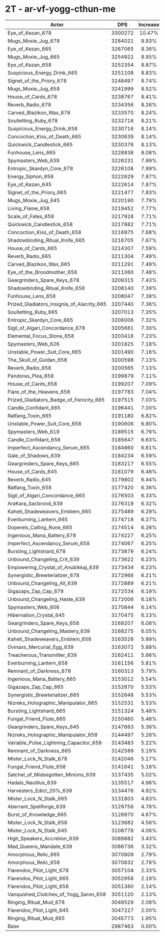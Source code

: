 # 2T - ar-vf-yogg-cthun-me
| Actor | DPS | Increase |
|---|:---:|:---:|
|Eye_of_Kezan_678|3300272|10.47%|
|Mugs_Moxie_Jug_678|3284021|9.93%|
|Eye_of_Kezan_665|3267065|9.36%|
|Mugs_Moxie_Jug_665|3254922|8.95%|
|Eye_of_Kezan_658|3252354|8.87%|
|Suspicious_Energy_Drink_665|3251108|8.83%|
|Signet_of_the_Priory_678|3248497|8.74%|
|Mugs_Moxie_Jug_658|3241999|8.52%|
|House_of_Cards_678|3238767|8.41%|
|Reverb_Radio_678|3234356|8.26%|
|Carved_Blazikon_Wax_678|3233570|8.24%|
|Soulletting_Ruby_678|3232718|8.21%|
|Suspicious_Energy_Drink_658|3230716|8.14%|
|Concoction_Kiss_of_Death_665|3230639|8.14%|
|Quickwick_Candlestick_665|3230376|8.13%|
|Funhouse_Lens_665|3228838|8.08%|
|Spymasters_Web_639|3226231|7.99%|
|Entropic_Skardyn_Core_678|3226108|7.99%|
|Energy_Siphon_658|3222629|7.87%|
|Eye_of_Kezan_645|3222614|7.87%|
|Signet_of_the_Priory_665|3221477|7.83%|
|Mugs_Moxie_Jug_645|3220190|7.79%|
|Living_Flame_658|3219452|7.77%|
|Scale_of_Fates_658|3217928|7.71%|
|Quickwick_Candlestick_658|3217882|7.71%|
|Concoction_Kiss_of_Death_658|3216975|7.68%|
|Shadowbinding_Ritual_Knife_665|3216705|7.67%|
|House_of_Cards_665|3214307|7.59%|
|Reverb_Radio_665|3211304|7.49%|
|Carved_Blazikon_Wax_665|3211291|7.49%|
|Eye_of_the_Broodmother_658|3211060|7.48%|
|Geargrinders_Spare_Keys_678|3209315|7.43%|
|Shadowbinding_Ritual_Knife_658|3208140|7.39%|
|Funhouse_Lens_658|3208047|7.38%|
|Prized_Gladiators_Insignia_of_Alacrity_665|3207440|7.36%|
|Soulletting_Ruby_665|3207013|7.35%|
|Entropic_Skardyn_Core_665|3206006|7.32%|
|Sigil_of_Algari_Concordance_678|3205681|7.30%|
|Elemental_Focus_Stone_658|3203416|7.23%|
|Spymasters_Web_626|3201825|7.18%|
|Unstable_Power_Suit_Core_665|3201490|7.16%|
|The_Skull_of_Guldan_658|3200598|7.13%|
|Reverb_Radio_658|3200565|7.13%|
|Pandoras_Plea_658|3199879|7.11%|
|House_of_Cards_658|3199207|7.09%|
|Flare_of_the_Heavens_658|3197783|7.04%|
|Prized_Gladiators_Badge_of_Ferocity_665|3197515|7.03%|
|Candle_Confidant_665|3196441|7.00%|
|Ratfang_Toxin_665|3191180|6.82%|
|Unstable_Power_Suit_Core_658|3190606|6.80%|
|Spymasters_Web_619|3189515|6.76%|
|Candle_Confidant_658|3185647|6.63%|
|Imperfect_Ascendancy_Serum_665|3184860|6.61%|
|Gale_of_Shadows_639|3184234|6.59%|
|Geargrinders_Spare_Keys_665|3183217|6.55%|
|House_of_Cards_645|3181079|6.48%|
|Reverb_Radio_645|3179802|6.44%|
|Ratfang_Toxin_658|3177420|6.36%|
|Sigil_of_Algari_Concordance_665|3176503|6.33%|
|AraKara_Sacbrood_639|3176319|6.32%|
|Kaheti_Shadeweavers_Emblem_665|3175489|6.29%|
|Everburning_Lantern_665|3174718|6.27%|
|Doperels_Calling_Rune_665|3174514|6.26%|
|Ingenious_Mana_Battery_678|3174227|6.25%|
|Imperfect_Ascendancy_Serum_658|3174067|6.25%|
|Bursting_Lightshard_678|3173879|6.24%|
|Unbound_Changeling_Crit_639|3173622|6.23%|
|Empowering_Crystal_of_Anubikkaj_639|3173434|6.23%|
|Synergistic_Brewterializer_678|3172966|6.21%|
|Unbound_Changeling_All_639|3172889|6.21%|
|Gigazaps_Zap_Cap_678|3172534|6.19%|
|Unbound_Changeling_Haste_639|3172006|6.18%|
|Spymasters_Web_606|3170844|6.14%|
|Hibernation_Crystal_645|3170475|6.13%|
|Geargrinders_Spare_Keys_658|3169207|6.08%|
|Unbound_Changeling_Mastery_639|3168275|6.05%|
|Kaheti_Shadeweavers_Emblem_658|3163528|5.89%|
|Ovinaxs_Mercurial_Egg_639|3163072|5.88%|
|Treacherous_Transmitter_639|3162411|5.86%|
|Everburning_Lantern_658|3161156|5.81%|
|Remnant_of_Darkness_678|3160313|5.79%|
|Ingenious_Mana_Battery_665|3153012|5.54%|
|Gigazaps_Zap_Cap_665|3152670|5.53%|
|Synergistic_Brewterializer_665|3152648|5.53%|
|Nizreks_Holographic_Manipulator_665|3152531|5.53%|
|Bursting_Lightshard_665|3151324|5.48%|
|Fungal_Friend_Flute_665|3150460|5.46%|
|Geargrinders_Spare_Keys_645|3147663|5.36%|
|Nizreks_Holographic_Manipulator_658|3144497|5.26%|
|Variable_Pulse_Lightning_Capacitor_658|3143483|5.22%|
|Remnant_of_Darkness_665|3142589|5.19%|
|Mister_Lock_N_Stalk_678|3142046|5.17%|
|Fungal_Friend_Flute_658|3141641|5.16%|
|Satchel_of_Misbegotten_Minions_639|3137435|5.02%|
|Hadals_Nautilus_639|3135517|4.96%|
|Harvesters_Edict_20%_639|3134476|4.92%|
|Mister_Lock_N_Stalk_665|3131803|4.83%|
|Aberrant_Spellforge_639|3129756|4.76%|
|Burst_of_Knowledge_665|3126970|4.67%|
|Mister_Lock_N_Stalk_658|3123682|4.56%|
|Mister_Lock_N_Stalk_645|3108778|4.06%|
|High_Speakers_Accretion_639|3089882|3.43%|
|Mad_Queens_Mandate_639|3086738|3.32%|
|Amorphous_Relic_665|3070809|2.79%|
|Amorphous_Relic_658|3070632|2.78%|
|Flarendos_Pilot_Light_678|3057104|2.33%|
|Flarendos_Pilot_Light_665|3052958|2.19%|
|Flarendos_Pilot_Light_658|3051380|2.14%|
|Vanquished_Clutches_of_Yogg_Saron_658|3051120|2.13%|
|Ringing_Ritual_Mud_678|3049529|2.08%|
|Flarendos_Pilot_Light_645|3047227|2.00%|
|Ringing_Ritual_Mud_665|3045773|1.95%|
|Base|2987463|0.00%|
